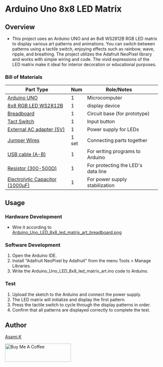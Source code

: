 # Arduino Uno 8x8 LED Matrix

## Overview

- This project uses an Arduino UNO and an 8x8 WS2812B RGB LED matrix to display various art patterns and animations. You can switch between patterns using a tactile switch, enjoying effects such as rainbow, wave, ripple, and breathing. The project utilizes the Adafruit NeoPixel library and works with simple wiring and code. The vivid expressions of the LED matrix make it ideal for interior decoration or educational purposes.


### Bill of Materials

| Part Type                                                  | Num   | Role/Notes                         |     |
| ---------------------------------------------------------- | ----- | ---------------------------------- | --- |
| [Arduino UNO](https://amzn.to/44nRXEA)                     | 1     | Microcomputer                      |     |
| [8x8 RGB LED WS2812B](https://amzn.to/44cSo3p)             | 1     | display device                     |     |
| [Breadboard](https://amzn.to/40bMzlk)                      | 1     | Circuit base (for prototype)       |     |
| [Tact Switch](https://amzn.to/3T0gNUF)                     | 1     | Input button                       |     |
| [External AC adapter (5V)](https://amzn.to/4jZEIyu)        | 1     | Power supply for LEDs              |     |
| [Jumper Wires](https://amzn.to/45voWYC)                    | 1 set | Connecting parts together          |     |
| [USB cable (A-B)](https://amzn.to/407P2xg)                 | 1     | For writing programs to Arduino    |     |
| [Resistor (300-500Ω)](https://amzn.to/4kMejW2)             | 1     | For protecting the LED's data line |     |
| [Electrolytic Capacitor (1000µF)](https://amzn.to/45ZOWLQ) | 1     | For power supply stabilization     | 

<!-- ## Requirement -->

## Usage

### Hardware Development

-  Wire it according to [Arduino_Uno_LED_8x8_led_matrix_art_breadboard.png](https://github.com/asamiile/diy-electronics/blob/main/Arduino_Uno_8x8_led_matrix/diagrams/Fritzing/Arduino_Uno_LED_8x8_led_matrix_art_breadboard.png)

### Software Development

1. Open the Arduino IDE.
2. Install "Adafruit NeoPixel by Adafruit" from the menu Tools > Manage Libraries.
3. Write the Arduino_Uno_LED_8x8_led_matrix_art.ino code to Arduino.

### Test

1. Upload the sketch to the Arduino and connect the power supply.
2. The LED matrix will initialize and display the first pattern.
3. Press the tactile switch to cycle through the display patterns in order.
4. Confirm that all patterns are displayed correctly to complete the test.


<!-- ## Features -->

<!-- ## Directory 

<!-- ## Reference -->


## Author

[Asami.K](https://asami.tokyo/)

<a href="https://www.buymeacoffee.com/asamiile" target="_blank"><img src="https://cdn.buymeacoffee.com/buttons/v2/default-yellow.png" alt="Buy Me A Coffee" style="height: 60px !important;width: 217px !important;" ></a>
